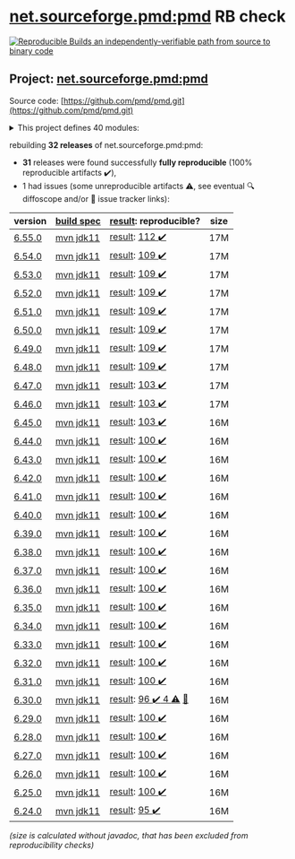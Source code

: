 [net.sourceforge.pmd:pmd](https://central.sonatype.com/artifact/net.sourceforge.pmd/pmd/6.55.0/versions) RB check
=======

[![Reproducible Builds](https://reproducible-builds.org/images/logos/rb.svg) an independently-verifiable path from source to binary code](https://reproducible-builds.org/)

## Project: [net.sourceforge.pmd:pmd](https://central.sonatype.com/artifact/net.sourceforge.pmd/pmd/6.55.0/versions)

Source code: [https://github.com/pmd/pmd.git](https://github.com/pmd/pmd.git)

<details><summary>This project defines 40 modules:</summary>

* [net.sourceforge.pmd:pmd](https://central.sonatype.com/artifact/net.sourceforge.pmd/pmd/6.55.0)
* [net.sourceforge.pmd:pmd-apex](https://central.sonatype.com/artifact/net.sourceforge.pmd/pmd-apex/6.55.0)
* [net.sourceforge.pmd:pmd-apex-jorje](https://central.sonatype.com/artifact/net.sourceforge.pmd/pmd-apex-jorje/6.55.0)
* [net.sourceforge.pmd:pmd-core](https://central.sonatype.com/artifact/net.sourceforge.pmd/pmd-core/6.55.0)
* [net.sourceforge.pmd:pmd-cpp](https://central.sonatype.com/artifact/net.sourceforge.pmd/pmd-cpp/6.55.0)
* [net.sourceforge.pmd:pmd-cs](https://central.sonatype.com/artifact/net.sourceforge.pmd/pmd-cs/6.55.0)
* [net.sourceforge.pmd:pmd-dart](https://central.sonatype.com/artifact/net.sourceforge.pmd/pmd-dart/6.55.0)
* [net.sourceforge.pmd:pmd-dist](https://central.sonatype.com/artifact/net.sourceforge.pmd/pmd-dist/6.55.0)
* [net.sourceforge.pmd:pmd-doc](https://central.sonatype.com/artifact/net.sourceforge.pmd/pmd-doc/6.55.0)
* [net.sourceforge.pmd:pmd-fortran](https://central.sonatype.com/artifact/net.sourceforge.pmd/pmd-fortran/6.55.0)
* [net.sourceforge.pmd:pmd-gherkin](https://central.sonatype.com/artifact/net.sourceforge.pmd/pmd-gherkin/6.55.0)
* [net.sourceforge.pmd:pmd-go](https://central.sonatype.com/artifact/net.sourceforge.pmd/pmd-go/6.55.0)
* [net.sourceforge.pmd:pmd-groovy](https://central.sonatype.com/artifact/net.sourceforge.pmd/pmd-groovy/6.55.0)
* [net.sourceforge.pmd:pmd-html](https://central.sonatype.com/artifact/net.sourceforge.pmd/pmd-html/6.55.0)
* [net.sourceforge.pmd:pmd-java](https://central.sonatype.com/artifact/net.sourceforge.pmd/pmd-java/6.55.0)
* [net.sourceforge.pmd:pmd-java8](https://central.sonatype.com/artifact/net.sourceforge.pmd/pmd-java8/6.55.0)
* [net.sourceforge.pmd:pmd-javascript](https://central.sonatype.com/artifact/net.sourceforge.pmd/pmd-javascript/6.55.0)
* [net.sourceforge.pmd:pmd-jsp](https://central.sonatype.com/artifact/net.sourceforge.pmd/pmd-jsp/6.55.0)
* [net.sourceforge.pmd:pmd-kotlin](https://central.sonatype.com/artifact/net.sourceforge.pmd/pmd-kotlin/6.55.0)
* [net.sourceforge.pmd:pmd-lang-test](https://central.sonatype.com/artifact/net.sourceforge.pmd/pmd-lang-test/6.55.0)
* [net.sourceforge.pmd:pmd-lua](https://central.sonatype.com/artifact/net.sourceforge.pmd/pmd-lua/6.55.0)
* [net.sourceforge.pmd:pmd-matlab](https://central.sonatype.com/artifact/net.sourceforge.pmd/pmd-matlab/6.55.0)
* [net.sourceforge.pmd:pmd-modelica](https://central.sonatype.com/artifact/net.sourceforge.pmd/pmd-modelica/6.55.0)
* [net.sourceforge.pmd:pmd-objectivec](https://central.sonatype.com/artifact/net.sourceforge.pmd/pmd-objectivec/6.55.0)
* [net.sourceforge.pmd:pmd-perl](https://central.sonatype.com/artifact/net.sourceforge.pmd/pmd-perl/6.55.0)
* [net.sourceforge.pmd:pmd-php](https://central.sonatype.com/artifact/net.sourceforge.pmd/pmd-php/6.55.0)
* [net.sourceforge.pmd:pmd-plsql](https://central.sonatype.com/artifact/net.sourceforge.pmd/pmd-plsql/6.55.0)
* [net.sourceforge.pmd:pmd-python](https://central.sonatype.com/artifact/net.sourceforge.pmd/pmd-python/6.55.0)
* [net.sourceforge.pmd:pmd-ruby](https://central.sonatype.com/artifact/net.sourceforge.pmd/pmd-ruby/6.55.0)
* [net.sourceforge.pmd:pmd-scala](https://central.sonatype.com/artifact/net.sourceforge.pmd/pmd-scala/6.55.0)
* [net.sourceforge.pmd:pmd-scala-common](https://central.sonatype.com/artifact/net.sourceforge.pmd/pmd-scala-common/6.55.0)
* [net.sourceforge.pmd:pmd-scala_2.12](https://central.sonatype.com/artifact/net.sourceforge.pmd/pmd-scala_2.12/6.55.0)
* [net.sourceforge.pmd:pmd-scala_2.13](https://central.sonatype.com/artifact/net.sourceforge.pmd/pmd-scala_2.13/6.55.0)
* [net.sourceforge.pmd:pmd-swift](https://central.sonatype.com/artifact/net.sourceforge.pmd/pmd-swift/6.55.0)
* [net.sourceforge.pmd:pmd-test](https://central.sonatype.com/artifact/net.sourceforge.pmd/pmd-test/6.55.0)
* [net.sourceforge.pmd:pmd-test-schema](https://central.sonatype.com/artifact/net.sourceforge.pmd/pmd-test-schema/6.55.0)
* [net.sourceforge.pmd:pmd-tsql](https://central.sonatype.com/artifact/net.sourceforge.pmd/pmd-tsql/6.55.0)
* [net.sourceforge.pmd:pmd-visualforce](https://central.sonatype.com/artifact/net.sourceforge.pmd/pmd-visualforce/6.55.0)
* [net.sourceforge.pmd:pmd-vm](https://central.sonatype.com/artifact/net.sourceforge.pmd/pmd-vm/6.55.0)
* [net.sourceforge.pmd:pmd-xml](https://central.sonatype.com/artifact/net.sourceforge.pmd/pmd-xml/6.55.0)
</details>

rebuilding **32 releases** of net.sourceforge.pmd:pmd:
- **31** releases were found successfully **fully reproducible** (100% reproducible artifacts :heavy_check_mark:),
- 1 had issues (some unreproducible artifacts :warning:, see eventual :mag: diffoscope and/or :memo: issue tracker links):

| version | [build spec](/BUILDSPEC.md) | [result](https://reproducible-builds.org/docs/jvm/): reproducible? | size |
| -- | --------- | ------ | -- |
| [6.55.0](https://central.sonatype.com/artifact/net.sourceforge.pmd/pmd/6.55.0/pom) | [mvn jdk11](pmd-6.55.0.buildspec) | [result](pmd-6.55.0.buildinfo): [112 :heavy_check_mark: ](pmd-6.55.0.buildcompare) | 17M |
| [6.54.0](https://central.sonatype.com/artifact/net.sourceforge.pmd/pmd/6.54.0/pom) | [mvn jdk11](pmd-6.54.0.buildspec) | [result](pmd-6.54.0.buildinfo): [109 :heavy_check_mark: ](pmd-6.54.0.buildcompare) | 17M |
| [6.53.0](https://central.sonatype.com/artifact/net.sourceforge.pmd/pmd/6.53.0/pom) | [mvn jdk11](pmd-6.53.0.buildspec) | [result](pmd-6.53.0.buildinfo): [109 :heavy_check_mark: ](pmd-6.53.0.buildcompare) | 17M |
| [6.52.0](https://central.sonatype.com/artifact/net.sourceforge.pmd/pmd/6.52.0/pom) | [mvn jdk11](pmd-6.52.0.buildspec) | [result](pmd-6.52.0.buildinfo): [109 :heavy_check_mark: ](pmd-6.52.0.buildcompare) | 17M |
| [6.51.0](https://central.sonatype.com/artifact/net.sourceforge.pmd/pmd/6.51.0/pom) | [mvn jdk11](pmd-6.51.0.buildspec) | [result](pmd-6.51.0.buildinfo): [109 :heavy_check_mark: ](pmd-6.51.0.buildcompare) | 17M |
| [6.50.0](https://central.sonatype.com/artifact/net.sourceforge.pmd/pmd/6.50.0/pom) | [mvn jdk11](pmd-6.50.0.buildspec) | [result](pmd-6.50.0.buildinfo): [109 :heavy_check_mark: ](pmd-6.50.0.buildcompare) | 17M |
| [6.49.0](https://central.sonatype.com/artifact/net.sourceforge.pmd/pmd/6.49.0/pom) | [mvn jdk11](pmd-6.49.0.buildspec) | [result](pmd-6.49.0.buildinfo): [109 :heavy_check_mark: ](pmd-6.49.0.buildcompare) | 17M |
| [6.48.0](https://central.sonatype.com/artifact/net.sourceforge.pmd/pmd/6.48.0/pom) | [mvn jdk11](pmd-6.48.0.buildspec) | [result](pmd-6.48.0.buildinfo): [109 :heavy_check_mark: ](pmd-6.48.0.buildcompare) | 17M |
| [6.47.0](https://central.sonatype.com/artifact/net.sourceforge.pmd/pmd/6.47.0/pom) | [mvn jdk11](pmd-6.47.0.buildspec) | [result](pmd-6.47.0.buildinfo): [103 :heavy_check_mark: ](pmd-6.47.0.buildcompare) | 17M |
| [6.46.0](https://central.sonatype.com/artifact/net.sourceforge.pmd/pmd/6.46.0/pom) | [mvn jdk11](pmd-6.46.0.buildspec) | [result](pmd-6.46.0.buildinfo): [103 :heavy_check_mark: ](pmd-6.46.0.buildcompare) | 17M |
| [6.45.0](https://central.sonatype.com/artifact/net.sourceforge.pmd/pmd/6.45.0/pom) | [mvn jdk11](pmd-6.45.0.buildspec) | [result](pmd-6.45.0.buildinfo): [103 :heavy_check_mark: ](pmd-6.45.0.buildcompare) | 16M |
| [6.44.0](https://central.sonatype.com/artifact/net.sourceforge.pmd/pmd/6.44.0/pom) | [mvn jdk11](pmd-6.44.0.buildspec) | [result](pmd-6.44.0.buildinfo): [100 :heavy_check_mark: ](pmd-6.44.0.buildcompare) | 16M |
| [6.43.0](https://central.sonatype.com/artifact/net.sourceforge.pmd/pmd/6.43.0/pom) | [mvn jdk11](pmd-6.43.0.buildspec) | [result](pmd-6.43.0.buildinfo): [100 :heavy_check_mark: ](pmd-6.43.0.buildcompare) | 16M |
| [6.42.0](https://central.sonatype.com/artifact/net.sourceforge.pmd/pmd/6.42.0/pom) | [mvn jdk11](pmd-6.42.0.buildspec) | [result](pmd-6.42.0.buildinfo): [100 :heavy_check_mark: ](pmd-6.42.0.buildcompare) | 16M |
| [6.41.0](https://central.sonatype.com/artifact/net.sourceforge.pmd/pmd/6.41.0/pom) | [mvn jdk11](pmd-6.41.0.buildspec) | [result](pmd-6.41.0.buildinfo): [100 :heavy_check_mark: ](pmd-6.41.0.buildcompare) | 16M |
| [6.40.0](https://central.sonatype.com/artifact/net.sourceforge.pmd/pmd/6.40.0/pom) | [mvn jdk11](pmd-6.40.0.buildspec) | [result](pmd-6.40.0.buildinfo): [100 :heavy_check_mark: ](pmd-6.40.0.buildcompare) | 16M |
| [6.39.0](https://central.sonatype.com/artifact/net.sourceforge.pmd/pmd/6.39.0/pom) | [mvn jdk11](pmd-6.39.0.buildspec) | [result](pmd-6.39.0.buildinfo): [100 :heavy_check_mark: ](pmd-6.39.0.buildcompare) | 16M |
| [6.38.0](https://central.sonatype.com/artifact/net.sourceforge.pmd/pmd/6.38.0/pom) | [mvn jdk11](pmd-6.38.0.buildspec) | [result](pmd-6.38.0.buildinfo): [100 :heavy_check_mark: ](pmd-6.38.0.buildcompare) | 16M |
| [6.37.0](https://central.sonatype.com/artifact/net.sourceforge.pmd/pmd/6.37.0/pom) | [mvn jdk11](pmd-6.37.0.buildspec) | [result](pmd-6.37.0.buildinfo): [100 :heavy_check_mark: ](pmd-6.37.0.buildcompare) | 16M |
| [6.36.0](https://central.sonatype.com/artifact/net.sourceforge.pmd/pmd/6.36.0/pom) | [mvn jdk11](pmd-6.36.0.buildspec) | [result](pmd-6.36.0.buildinfo): [100 :heavy_check_mark: ](pmd-6.36.0.buildcompare) | 16M |
| [6.35.0](https://central.sonatype.com/artifact/net.sourceforge.pmd/pmd/6.35.0/pom) | [mvn jdk11](pmd-6.35.0.buildspec) | [result](pmd-6.35.0.buildinfo): [100 :heavy_check_mark: ](pmd-6.35.0.buildcompare) | 16M |
| [6.34.0](https://central.sonatype.com/artifact/net.sourceforge.pmd/pmd/6.34.0/pom) | [mvn jdk11](pmd-6.34.0.buildspec) | [result](pmd-6.34.0.buildinfo): [100 :heavy_check_mark: ](pmd-6.34.0.buildcompare) | 16M |
| [6.33.0](https://central.sonatype.com/artifact/net.sourceforge.pmd/pmd/6.33.0/pom) | [mvn jdk11](pmd-6.33.0.buildspec) | [result](pmd-6.33.0.buildinfo): [100 :heavy_check_mark: ](pmd-6.33.0.buildcompare) | 16M |
| [6.32.0](https://central.sonatype.com/artifact/net.sourceforge.pmd/pmd/6.32.0/pom) | [mvn jdk11](pmd-6.32.0.buildspec) | [result](pmd-6.32.0.buildinfo): [100 :heavy_check_mark: ](pmd-6.32.0.buildcompare) | 16M |
| [6.31.0](https://central.sonatype.com/artifact/net.sourceforge.pmd/pmd/6.31.0/pom) | [mvn jdk11](pmd-6.31.0.buildspec) | [result](pmd-6.31.0.buildinfo): [100 :heavy_check_mark: ](pmd-6.31.0.buildcompare) | 16M |
| [6.30.0](https://central.sonatype.com/artifact/net.sourceforge.pmd/pmd/6.30.0/pom) | [mvn jdk11](pmd-6.30.0.buildspec) | [result](pmd-scala_2.12-6.30.0.buildinfo): [96 :heavy_check_mark:  4 :warning:](pmd-scala_2.12-6.30.0.buildcompare) [:memo:](https://github.com/pmd/pmd/issues/2970) | 16M |
| [6.29.0](https://central.sonatype.com/artifact/net.sourceforge.pmd/pmd/6.29.0/pom) | [mvn jdk11](pmd-6.29.0.buildspec) | [result](pmd-scala_2.12-6.29.0.buildinfo): [100 :heavy_check_mark: ](pmd-scala_2.12-6.29.0.buildcompare) | 16M |
| [6.28.0](https://central.sonatype.com/artifact/net.sourceforge.pmd/pmd/6.28.0/pom) | [mvn jdk11](pmd-6.28.0.buildspec) | [result](pmd-scala_2.12-6.28.0.buildinfo): [100 :heavy_check_mark: ](pmd-scala_2.12-6.28.0.buildcompare) | 16M |
| [6.27.0](https://central.sonatype.com/artifact/net.sourceforge.pmd/pmd/6.27.0/pom) | [mvn jdk11](pmd-6.27.0.buildspec) | [result](pmd-scala_2.12-6.27.0.buildinfo): [100 :heavy_check_mark: ](pmd-scala_2.12-6.27.0.buildcompare) | 16M |
| [6.26.0](https://central.sonatype.com/artifact/net.sourceforge.pmd/pmd/6.26.0/pom) | [mvn jdk11](pmd-6.26.0.buildspec) | [result](pmd-doc-6.26.0.buildinfo): [100 :heavy_check_mark: ](pmd-doc-6.26.0.buildcompare) | 16M |
| [6.25.0](https://central.sonatype.com/artifact/net.sourceforge.pmd/pmd/6.25.0/pom) | [mvn jdk11](pmd-6.25.0.buildspec) | [result](pmd-doc-6.25.0.buildinfo): [100 :heavy_check_mark: ](pmd-doc-6.25.0.buildcompare) | 16M |
| [6.24.0](https://central.sonatype.com/artifact/net.sourceforge.pmd/pmd/6.24.0/pom) | [mvn jdk11](pmd-6.24.0.buildspec) | [result](pmd-doc-6.24.0.buildinfo): [95 :heavy_check_mark: ](pmd-doc-6.24.0.buildcompare) | 16M |

<i>(size is calculated without javadoc, that has been excluded from reproducibility checks)</i>
